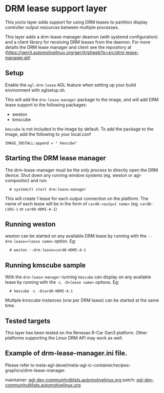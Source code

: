 # DRM lease support layer

This yocto layer adds support for using DRM leases to partition display
controller output resources between multiple processes.

This layer adds a drm-lease-manager deamon (with systemd configuration)
and a client library for receiving DRM leases from the daemon. For more details
the DRM lease manager and client see the repository at
(https://gerrit.automotivelinux.org/gerrit/gitweb?p=src/drm-lease-manager.git)

## Setup

Enable the  `agl-drm-lease` AGL feature when setting up your build environment
with aglsetup.sh.

This will add the `drm-lease-manager` package to the image, and will add DRM
lease support to the following packages:
 * weston
 * kmscube

`kmscube` is not included in the image by default. To add the package to the
image, add the following to your local.conf

```
IMAGE_INSTALL:append = " kmscube"
```

## Starting the DRM lease manager

The drm-lease-manager must be the only process to directly open the DRM device.
Shut down any running window systems (eg. weston or agl-compositor) and run:

```
  # systemctl start drm-lease-manager
```

This will create 1 lease for each output connection on the platform.
The name of each lease will be in the form of `card0-<output name>`
(eg. `card0-LVDS-1` or `card0-HDMI-A-1`)

## Running weston

weston can be started on any available DRM lease by running with the
`--drm-lease=<lease name>` option. Eg:
```
  # weston --drm-lease=card0-HDMI-A-1
```

## Running kmscube sample

With the `drm-lease-manager` running `kmscube` can display on any available
lease by running with the `-L -D<lease name>` options. Eg:

```
  # kmscube -L -Dcard0-HDMI-A-1
```

Multiple kmscube instances (one per DRM lease) can be started at the same time.

## Tested targets

This layer has been tested on the Renesas R-Car Gen3 platform.  Other platforms
supporting the Linux DRM API may work as well.

## Example of drm-lease-manager.ini file.

Please refer to meta-agl-devel/meta-agl-ic-container/recipes-graphics/drm-lease-manager.

maintainer: agl-dev-community@lists.automotivelinux.org
patch: agl-dev-community@lists.automotivelinux.org
